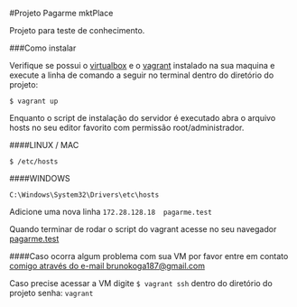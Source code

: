 #Projeto Pagarme mktPlace

Projeto para teste de conhecimento.

###Como instalar

Verifique se possui o [virtualbox](https://www.virtualbox.org/wiki/Downloads) e o [vagrant](https://www.vagrantup.com/) instalado na sua maquina
e execute a linha de comando a seguir no terminal dentro do diretório do projeto:

    $ vagrant up
    
Enquanto o script de instalação do servidor é executado abra o arquivo hosts no seu
editor favorito com permissão root/administrador.

####LINUX / MAC

    $ /etc/hosts
    
####WINDOWS

    C:\Windows\System32\Drivers\etc\hosts
    
Adicione uma nova linha  ```172.28.128.18  pagarme.test```

Quando terminar de rodar o script do vagrant acesse no seu navegador [pagarme.test](http://pagarme.test)


####Caso ocorra algum problema com sua VM por favor entre em contato [comigo através do e-mail brunokoga187@gmail.com](mailto:brunokoga187@gmail.com)

Caso precise acessar a VM digite ```$ vagrant ssh``` dentro do diretório do projeto senha: ```vagrant```

    